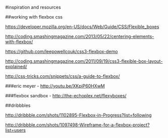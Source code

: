 #inspiration and resources

##working with flexbox css

https://developer.mozilla.org/en-US/docs/Web/Guide/CSS/Flexible_boxes

http://coding.smashingmagazine.com/2013/05/22/centering-elements-with-flexbox/

https://github.com/leepowellcouk/css3-flexbox-demo

http://coding.smashingmagazine.com/2011/09/19/css3-flexible-box-layout-explained/

http://css-tricks.com/snippets/css/a-guide-to-flexbox/

###eric meyer - http://youtu.be/XKpiP60HXwM

###flexbox sandbox - http://the-echoplex.net/flexyboxes/

##dribbbles

http://dribbble.com/shots/1102895-Flexbox-in-Progress?list=following

http://dribbble.com/shots/1097498-Wireframe-for-a-flexbox-project?list=users